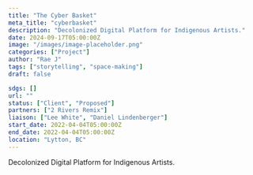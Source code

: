 ```yaml
---
title: "The Cyber Basket"
meta_title: "cyberbasket"
description: "Decolonized Digital Platform for Indigenous Artists."
date: 2024-09-17T05:00:00Z
image: "/images/image-placeholder.png"
categories: ["Project"]
author: "Rae J"
tags: ["storytelling", "space-making"]
draft: false

sdgs: []
url: ""
status: ["Client", "Proposed"]
partners: ["2 Rivers Remix"]
liaison: ["Lee White", "Daniel Lindenberger"]
start_date: 2022-04-04T05:00:00Z
end_date: 2022-04-04T05:00:00Z
location: "Lytton, BC"
---
```


Decolonized Digital Platform for Indigenous Artists.